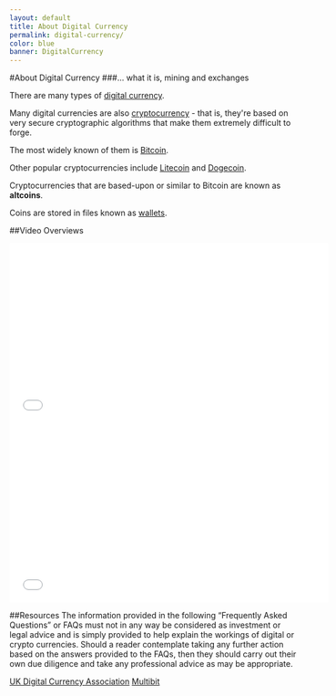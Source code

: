 ```yaml
---
layout: default
title: About Digital Currency
permalink: digital-currency/
color: blue
banner: DigitalCurrency
---
```


#About Digital Currency
###... what it is, mining and exchanges

There are many types of [digital currency](https://en.wikipedia.org/wiki/Digital_currency).

Many digital currencies are also [cryptocurrency](https://en.wikipedia.org/wiki/Cryptocurrency) - that is, they're based on very secure cryptographic algorithms that make them extremely difficult to forge.

The most widely known of them is [Bitcoin](https://bitcoin.org/).

Other popular cryptocurrencies include [Litecoin](https://litecoin.org/) and [Dogecoin](http://dogecoin.com//).

Cryptocurrencies that are based-upon or similar to Bitcoin are known as **altcoins**.

Coins are stored in files known as [wallets](https://en.bitcoin.it/wiki/Wallet).

##Video Overviews

<iframe width="560" height="315" src="//www.youtube.com/embed/Um63OQz3bjo" frameborder="0" allowfullscreen></iframe>


<iframe width="560" height="315" src="//www.youtube.com/embed/GmOzih6I1zs" frameborder="0" allowfullscreen></iframe>


##Resources
The information provided in the following “Frequently Asked Questions” or FAQs must not in any way be considered as investment or legal advice and is simply provided to help explain the workings of digital or crypto currencies. Should a reader contemplate taking any further action based on the answers provided to the FAQs, then they should carry out their own due diligence and take any professional advice as may be appropriate.

[UK Digital Currency Association](http://www.digitalcurrencyassociation.org.uk/digital-currency-101)
[Multibit](https://multibit.org/faq.html)
